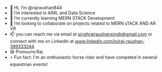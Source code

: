 - 👋 Hi, I’m @rajraushan844
- 👀 I’m interested in AIML and Data Science
- 🌱 I’m currently learning MERN STACK Development
- 💞️  I’m looking to collaborate on projects related to MERN sTACK AND AR VR
- 📫 you can reach me via email at singhrajraushansingh@gmail.com or connect with me on LinkedIn at www.linkedin.com/in/raj-raushan-399333244
- 😄 Pronouns:Raj
- ⚡ Fun fact: I'm an enthusiastic horse rider and have competed in several equestrian events!

<!---
rajraushan844/rajraushan844 is a ✨ special ✨ repository because its `README.md` (this file) appears on your GitHub profile.
You can click the Preview link to take a look at your changes.
--->

